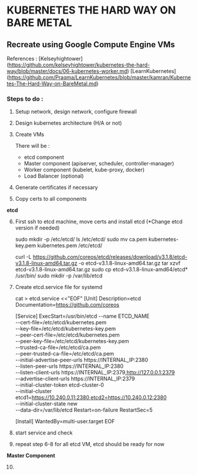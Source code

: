 # KUBERNETES THE HARD WAY ON BARE METAL

## Recreate using Google Compute Engine VMs

References :
[Kelseyhightower] (https://github.com/kelseyhightower/kubernetes-the-hard-way/blob/master/docs/06-kubernetes-worker.md)
[LearnKubernetes] (https://github.com/Praqma/LearnKubernetes/blob/master/kamran/Kubernetes-The-Hard-Way-on-BareMetal.md)

### Steps to do :

1. Setup network, design network, configure firewall
2. Design kubernetes architecture (H/A or not)
3. Create VMs

	There will be :
	- etcd component
	- Master component (apiserver, scheduler, controller-manager)
	- Worker component (kubelet, kube-proxy, docker)
	- Load Balancer (optional)

4. Generate certificates if necessary
5. Copy certs to all components

**etcd**

6. First ssh to etcd machine, move certs and install etcd (*Change etcd version if needed)
	
	sudo mkdir -p /etc/etcd/
	ls /etc/etcd/
	sudo mv ca.pem kubernetes-key.pem kubernetes.pem /etc/etcd/

	curl -L https://github.com/coreos/etcd/releases/download/v3.1.8/etcd-v3.1.8-linux-amd64.tar.gz -o etcd-v3.1.8-linux-amd64.tar.gz
	tar xzvf etcd-v3.1.8-linux-amd64.tar.gz 
	sudo cp etcd-v3.1.8-linux-amd64/etcd* /usr/bin/
	sudo mkdir -p /var/lib/etcd

7. Create etcd.service file for systemd

	cat > etcd.service <<"EOF"
	[Unit]
	Description=etcd
	Documentation=https://github.com/coreos

	[Service]
	ExecStart=/usr/bin/etcd --name ETCD_NAME \
	  --cert-file=/etc/etcd/kubernetes.pem \
	  --key-file=/etc/etcd/kubernetes-key.pem \
	  --peer-cert-file=/etc/etcd/kubernetes.pem \
	  --peer-key-file=/etc/etcd/kubernetes-key.pem \
	  --trusted-ca-file=/etc/etcd/ca.pem \
	  --peer-trusted-ca-file=/etc/etcd/ca.pem \
	  --initial-advertise-peer-urls https://INTERNAL_IP:2380 \
	  --listen-peer-urls https://INTERNAL_IP:2380 \
	  --listen-client-urls https://INTERNAL_IP:2379,http://127.0.0.1:2379 \
	  --advertise-client-urls https://INTERNAL_IP:2379 \
	  --initial-cluster-token etcd-cluster-0 \
	  --initial-cluster etcd1=https://10.240.0.11:2380,etcd2=https://10.240.0.12:2380 \
	  --initial-cluster-state new \
	  --data-dir=/var/lib/etcd
	Restart=on-failure
	RestartSec=5
	
	[Install]
	WantedBy=multi-user.target
	EOF

8. start service and check
9. repeat step 6-8 for all etcd VM, etcd should be ready for now

**Master Component**

10. 

